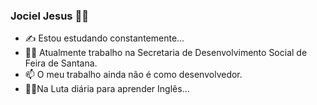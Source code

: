 ### Jociel Jesus 👨‍💻

- ✍ Estou estudando constantemente...
- 👨‍✈️ Atualmente trabalho na Secretaria de Desenvolvimento Social de Feira de Santana.
- 📫 O meu trabalho ainda não é como desenvolvedor.
- 🤦‍♂️Na Luta diária para aprender Inglês...

